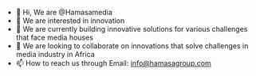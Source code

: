 - 👋 Hi, We are @Hamasamedia
- 👀 We are interested in innovation
- 🌱 We are currently building innovative solutions for various challenges that face media houses
- 💞️ We are looking to collaborate on innovations that solve challenges in media industry in Africa
- 📫 How to reach us through Email: [info@hamasagroup.com](info@hamasagroup.com)

<!---
Hamasamedia/Hamasamedia is a ✨ special ✨ repository because its `README.md` (this file) appears on your GitHub profile.
You can click the Preview link to take a look at your changes.
--->
